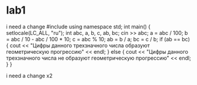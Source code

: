 # lab1
i need a change
#include <iostream>
using namespace std;
int main()
{
	setlocale(LC_ALL, "ru");
	int abc, a, b, c, ab, bc;
	cin >> abc;
	a = abc / 100;
	b = abc / 10 - abc / 100 * 10;
	c = abc % 10;
	ab = b / a;
	bc = c / b;
	if (ab == bc)
	{
		cout << "Цифры данного трехзначного числа образуют геометрическую прогрессию" << endl;
	}
	else
	{
		cout << "Цифры данного трехзначного числа не образуют геометрическую прогрессию" << endl;
	}
}

i need a change x2
